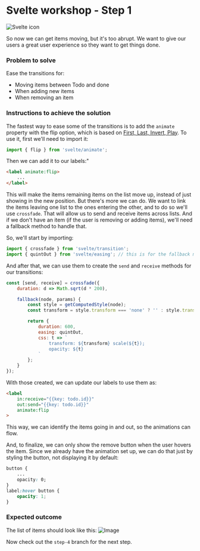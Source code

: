 # Svelte workshop - Step 1

![Svelte icon](https://svelte.dev/svelte-logo-horizontal.svg)

So now we can get items moving, but it's too abrupt. We want to give our users a great user experience so they want to get things done.

### Problem to solve

Ease the transitions for:
- Moving items between Todo and done
- When adding new items
- When removing an item

### Instructions to achieve the solution

The fastest way to ease some of the transitions is to add the `animate` property with the flip option, which is based on [First, Last, Invert, Play](https://aerotwist.com/blog/flip-your-animations/). To use it, first we'll need to import it:

```javascript
import { flip } from 'svelte/animate';
```

Then we can add it to our labels:"

```html
<label animate:flip>
    ...
</label>
```

This will make the items remaining items on the list move up, instead of just showing in the new position. But there's more we can do. We want to link the items leaving one list to the ones entering the other, and to do so we'll use `crossfade`. That will allow us to send and receive items across lists. And if we don't have an item (if the user is removing or adding items), we'll need a fallback method to handle that.

So, we'll start by importing:

```javascript
import { crossfade } from 'svelte/transition';
import { quintOut } from 'svelte/easing'; // this is for the fallback method
```

And after that, we can use them to create the `send` and `receive` methods for our transitions:

```javascript
const [send, receive] = crossfade({
    duration: d => Math.sqrt(d * 200),

    fallback(node, params) {
        const style = getComputedStyle(node);
        const transform = style.transform === 'none' ? '' : style.transform;

        return {
            duration: 600,
            easing: quintOut,
            css: t => `
                transform: ${transform} scale(${t});
                opacity: ${t}
            `
        };
    }
});
```
With those created, we can update our labels to use them as:

```html
<label
    in:receive="{{key: todo.id}}"
    out:send="{{key: todo.id}}"
    animate:flip
>
```

This way, we can identify the items going in and out, so the animations can flow.

And, to finalize, we can only show the remove button when the user hovers the item. Since we already have the animation set up, we can do that just by styling the button, not displaying it by default:

```css
button {
    ...
    opacity: 0;
}
label:hover button {
    opacity: 1;
}
```

### Expected outcome

The list of items should look like this:
![Image](https://github.com/ladraum/svelte-workshop/raw/step-3/what_to_expect.gif)

Now check out the `step-4` branch for the next step.